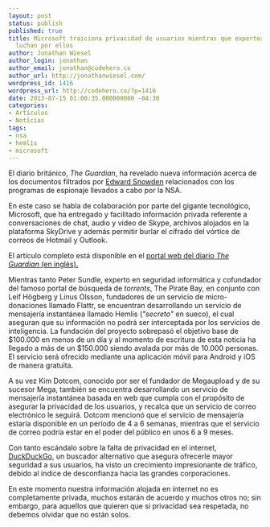 ```yaml
---
layout: post
status: publish
published: true
title: Microsoft traiciona privacidad de usuarios mientras que expertos en seguridad
  luchan por ellos
author: Jonathan Wiesel
author_login: jonathan
author_email: jonathan@codehero.co
author_url: http://jonathanwiesel.com/
wordpress_id: 1416
wordpress_url: http://codehero.co/?p=1416
date: 2013-07-15 01:00:35.000000000 -04:30
categories:
- Artículos
- Notícias
tags:
- nsa
- hemlis
- microsoft
---
```

<p>El diario británico, <em>The Guardian</em>, ha revelado nueva información acerca de los documentos filtrados por <a href="http://codehero.co/como-el-caso-snowden-cambio-la-vision-del-mundo/">Edward Snowden</a> relacionados con los programas de espionaje llevados a cabo por la NSA.</p>

<p>En este caso se habla de colaboración por parte del gigante tecnológico, Microsoft, que ha entregado y facilitado información privada referente a conversaciones de chat, audio y video de Skype, archivos alojados en la plataforma SkyDrive y además permitir burlar el cifrado del vórtice de correos de Hotmail y Outlook.</p>

<p>El artículo completo está disponible en el <a href="http://www.guardian.co.uk/world/2013/jul/11/microsoft-nsa-collaboration-user-data">portal web del diario <em>The Guardian</em> (en inglés).</a></p>

<p>Mientras tanto Peter Sundle, experto en seguridad informática y cofundador del famoso portal de búsqueda de <em>torrents</em>, The Pirate Bay, en conjunto con Leif Högberg y Linus Olsson, fundadores de un servicio de micro-donaciones llamado Flattr, se encuentran desarrollando un servicio de mensajería instantánea llamado Hemlis (<em>"secreto"</em> en sueco), el cual aseguran que su información no podrá ser interceptada por los servicios de inteligencia. La fundación del proyecto sobrepasó el objetivo base de $100.000 en menos de un día y al momento de escritura de esta noticia ha llegado a más de un $150.000 siendo avalada por más de 10.000 personas. El servicio será ofrecido mediante una aplicación móvil para Android y iOS de manera gratuita.</p>

<p>A su vez Kim Dotcom, conocido por ser el fundador de Megaupload y de su sucesor Mega, también se encuentra desarrollando un servicio de mensajería instantánea basada en web que cumpla con el propósito de asegurar la privacidad de los usuarios, y recalca que un servicio de correo electrónico le seguirá. Dotcom mencionó que el servicio de mensajería estaría disponible en un período de 4 a 6 semanas, mientras que el servicio de correo podría estar en el poder del público en unos 6 a 9 meses.</p>

<p>Con tanto escándalo sobre la falta de privacidad en el internet, <a href="https://duckduckgo.com/">DuckDuckGo</a>, un buscador alternativo que asegura ofrecerle mayor seguridad a sus usuarios, ha visto un crecimiento impresionante de tráfico, debido al índice de desconfianza hacia las grandes corporaciones.</p>

<p>En este momento nuestra información alojada en internet no es completamente privada, muchos estarán de acuerdo y muchos otros no; sin embargo, para aquellos que quieren que si privacidad sea respetada, no debemos olvidar que no están solos.</p>
